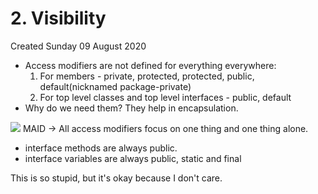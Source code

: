 # 2. Visibility
Created Sunday 09 August 2020


* Access modifiers are not defined for everything everywhere:
	1. For members - private, protected, protected, public, default(nicknamed package-private)
	2. For top level classes and top level interfaces - public, default
* Why do we need them? They help in encapsulation.

![](./2._Visibility/image.5ISIO0.png)
MAID → All access modifiers focus on one thing and one thing alone.

* interface methods are always public.
* interface variables are always public, static and final


This is so stupid, but it's okay because I don't care.

